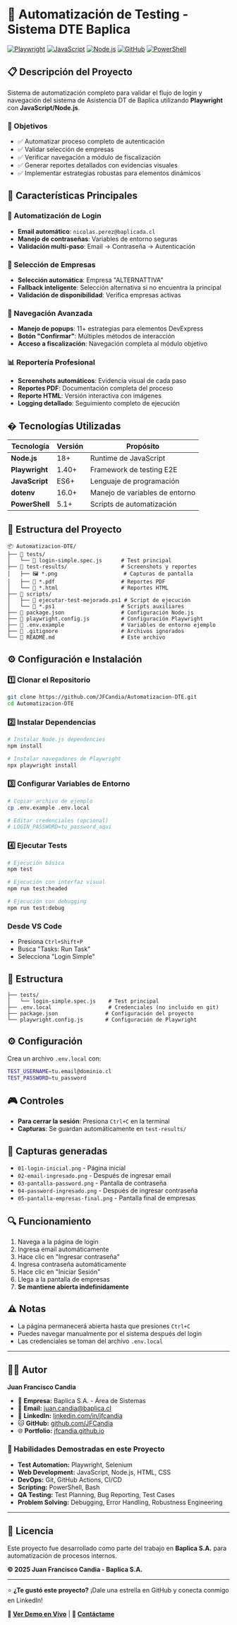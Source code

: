 # 🤖 Automatización de Testing - Sistema DTE Baplica

[![Playwright](https://img.shields.io/badge/Playwright-2EAD33?style=for-the-badge&logo=playwright&logoColor=white)](https://playwright.dev/)
[![JavaScript](https://img.shields.io/badge/JavaScript-F7DF1E?style=for-the-badge&logo=javascript&logoColor=black)](https://developer.mozilla.org/en-US/docs/Web/JavaScript)
[![Node.js](https://img.shields.io/badge/Node.js-43853D?style=for-the-badge&logo=node.js&logoColor=white)](https://nodejs.org/)
[![GitHub](https://img.shields.io/badge/GitHub-100000?style=for-the-badge&logo=github&logoColor=white)](https://github.com/JFCandia/Automatizacion-DTE)
[![PowerShell](https://img.shields.io/badge/PowerShell-5391FE?style=for-the-badge&logo=powershell&logoColor=white)](https://docs.microsoft.com/en-us/powershell/)

## 📋 Descripción del Proyecto

Sistema de automatización completo para validar el flujo de login y navegación del sistema de Asistencia DT de Baplica utilizando **Playwright** con **JavaScript/Node.js**.

### 🎯 Objetivos
- ✅ Automatizar proceso completo de autenticación
- ✅ Validar selección de empresas
- ✅ Verificar navegación a módulo de fiscalización
- ✅ Generar reportes detallados con evidencias visuales
- ✅ Implementar estrategias robustas para elementos dinámicos

## 🚀 Características Principales

### 🔐 Automatización de Login
- **Email automático**: `nicolas.perez@baplicada.cl`
- **Manejo de contraseñas**: Variables de entorno seguras
- **Validación multi-paso**: Email → Contraseña → Autenticación

### 🏢 Selección de Empresas
- **Selección automática**: Empresa "ALTERNATTIVA"
- **Fallback inteligente**: Selección alternativa si no encuentra la principal
- **Validación de disponibilidad**: Verifica empresas activas

### 🎯 Navegación Avanzada
- **Manejo de popups**: 11+ estrategias para elementos DevExpress
- **Botón "Confirmar"**: Múltiples métodos de interacción
- **Acceso a fiscalización**: Navegación completa al módulo objetivo

### 📊 Reportería Profesional
- **Screenshots automáticos**: Evidencia visual de cada paso
- **Reportes PDF**: Documentación completa del proceso
- **Reporte HTML**: Versión interactiva con imágenes
- **Logging detallado**: Seguimiento completo de ejecución

## �️ Tecnologías Utilizadas

| Tecnología | Versión | Propósito |
|------------|---------|-----------|
| **Node.js** | 18+ | Runtime de JavaScript |
| **Playwright** | 1.40+ | Framework de testing E2E |
| **JavaScript** | ES6+ | Lenguaje de programación |
| **dotenv** | 16.0+ | Manejo de variables de entorno |
| **PowerShell** | 5.1+ | Scripts de automatización |

## 📁 Estructura del Proyecto

```
📦 Automatizacion-DTE/
├── 📂 tests/
│   └── 📄 login-simple.spec.js      # Test principal
├── 📂 test-results/                 # Screenshots y reportes
│   ├── 🖼️ *.png                     # Capturas de pantalla
│   ├── 📄 *.pdf                     # Reportes PDF
│   └── 📄 *.html                    # Reportes HTML
├── 📂 scripts/
│   ├── 📄 ejecutar-test-mejorado.ps1 # Script de ejecución
│   └── 📄 *.ps1                     # Scripts auxiliares
├── 📄 package.json                  # Configuración Node.js
├── 📄 playwright.config.js          # Configuración Playwright
├── 📄 .env.example                  # Variables de entorno ejemplo
├── 📄 .gitignore                    # Archivos ignorados
└── 📄 README.md                     # Este archivo
```

## ⚙️ Configuración e Instalación

### 1️⃣ Clonar el Repositorio
```bash
git clone https://github.com/JFCandia/Automatizacion-DTE.git
cd Automatizacion-DTE
```

### 2️⃣ Instalar Dependencias
```bash
# Instalar Node.js dependencies
npm install

# Instalar navegadores de Playwright
npx playwright install
```

### 3️⃣ Configurar Variables de Entorno
```bash
# Copiar archivo de ejemplo
cp .env.example .env.local

# Editar credenciales (opcional)
# LOGIN_PASSWORD=tu_password_aqui
```

### 4️⃣ Ejecutar Tests
```bash
# Ejecución básica
npm test

# Ejecución con interfaz visual
npm run test:headed

# Ejecución con debugging
npm run test:debug
```

### Desde VS Code
- Presiona `Ctrl+Shift+P`
- Busca "Tasks: Run Task"
- Selecciona "Login Simple"

## 📁 Estructura

```
├── tests/
│   └── login-simple.spec.js    # Test principal
├── .env.local                  # Credenciales (no incluido en git)
├── package.json               # Configuración del proyecto
└── playwright.config.js       # Configuración de Playwright
```

## ⚙️ Configuración

Crea un archivo `.env.local` con:

```bash
TEST_USERNAME=tu.email@dominio.cl
TEST_PASSWORD=tu_password
```

## 🎮 Controles

- **Para cerrar la sesión**: Presiona `Ctrl+C` en la terminal
- **Capturas**: Se guardan automáticamente en `test-results/`

## 📸 Capturas generadas

- `01-login-inicial.png` - Página inicial
- `02-email-ingresado.png` - Después de ingresar email  
- `03-pantalla-password.png` - Pantalla de contraseña
- `04-password-ingresado.png` - Después de ingresar contraseña
- `05-pantalla-empresas-final.png` - Pantalla final de empresas

## 🔍 Funcionamiento

1. Navega a la página de login
2. Ingresa email automáticamente
3. Hace clic en "Ingresar contraseña"
4. Ingresa contraseña automáticamente  
5. Hace clic en "Iniciar Sesión"
6. Llega a la pantalla de empresas
7. **Se mantiene abierta indefinidamente**

## ⚠️ Notas

- La página permanecerá abierta hasta que presiones `Ctrl+C`
- Puedes navegar manualmente por el sistema después del login
- Las credenciales se toman del archivo `.env.local`

---

## 👨‍💻 Autor

**Juan Francisco Candia**
- 🏢 **Empresa:** Baplica S.A. - Área de Sistemas
- 📧 **Email:** juan.candia@baplica.cl
- 💼 **LinkedIn:** [linkedin.com/in/jfcandia](https://linkedin.com/in/jfcandia)
- 🐱 **GitHub:** [github.com/JFCandia](https://github.com/JFCandia)
- 🌐 **Portfolio:** [jfcandia.github.io](https://jfcandia.github.io)

### 🚀 Habilidades Demostradas en este Proyecto

- **Test Automation:** Playwright, Selenium
- **Web Development:** JavaScript, Node.js, HTML, CSS
- **DevOps:** Git, GitHub Actions, CI/CD
- **Scripting:** PowerShell, Bash
- **QA Testing:** Test Planning, Bug Reporting, Test Cases
- **Problem Solving:** Debugging, Error Handling, Robustness Engineering

---

## 📄 Licencia

Este proyecto fue desarrollado como parte del trabajo en **Baplica S.A.** para automatización de procesos internos.

**© 2025 Juan Francisco Candia - Baplica S.A.**

---

⭐ **¿Te gustó este proyecto?** ¡Dale una estrella en GitHub y conecta conmigo en LinkedIn!

**🔗 [Ver Demo en Vivo](https://github.com/JFCandia/Automatizacion-DTE)** | **📧 [Contáctame](mailto:juan.candia@baplica.cl)**
